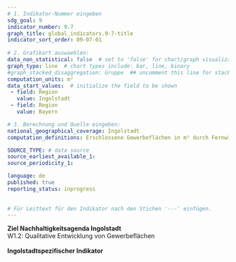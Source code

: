 ```yaml
---
# 1. Indikator-Nummer eingeben 
sdg_goal: 9 
indicator_number: 9.7
graph_title: global_indicators.9-7-title
indicator_sort_order: 09-07-01
 
# 2. Grafikart auswaehlen: 
data_non_statistical: false  # set to 'false' for chart/graph visualization 
graph_type: line  # chart types include: bar, line, binary 
#graph_stacked_disaggregation: Gruppe  ## uncomment this line for stacked bars. eplace 'Geschlecht' with the field of aggregation. 
computation_units: m²
data_start_values:  # initialize the field to be shown  
 - field: Region 
   value: Ingolstadt 
 - field: Region 
   value: Bayern 

# 3. Berechnung und Quelle eingeben: 
national_geographical_coverage: Ingolstadt 
computation_definitions: Erschlossene Gewerbeflächen in m² durch Fernwärmeanschluss im Verhältnis zur Gewerbefläche insgesamt

SOURCE_TYPE: # data source  
source_earliest_available_1: 
source_periodicity_1: 

language: de   
published: true 
reporting_status: inprogress
 
 
# Für Leittext für den Indikator nach den Stichen '---' einfügen. 
---
```


<b>Ziel Nachhaltigkeitsagenda Ingolstadt</b><br>
W1.2: Qualitative Entwicklung von Gewerbeflächen<br>
<br>
<b>Ingolstadtspezifischer Indikator</b>


